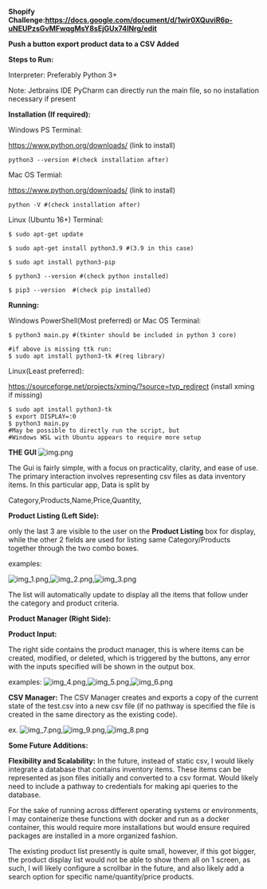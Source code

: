 **Shopify Challenge:https://docs.google.com/document/d/1wir0XQuviR6p-uNEUPzsGvMFwqgMsY8sEjGUx74lNrg/edit**

**Push a button export product data to a CSV Added**

**Steps to Run:**

Interpreter:
Preferably Python 3+ 

Note: Jetbrains IDE PyCharm can directly run the main file,
    so no installation necessary if present

**Installation (If required):**

Windows PS Terminal:

https://www.python.org/downloads/ (link to install)

    python3 --version #(check installation after)
    
Mac OS Termial:
    
https://www.python.org/downloads/ (link to install)

    python -V #(check installation after)    

Linux (Ubuntu 16+) Terminal:

    $ sudo apt-get update

    $ sudo apt-get install python3.9 #(3.9 in this case)

    $ sudo apt install python3-pip

    $ python3 --version #(check python installed)

    $ pip3 --version  #(check pip installed)

**Running:**

Windows PowerShell(Most preferred) or Mac OS Terminal:

    $ python3 main.py #(tkinter should be included in python 3 core)

    #if above is missing ttk run:
    $ sudo apt install python3-tk #(req library)
Linux(Least preferred): 

https://sourceforge.net/projects/xming/?source=typ_redirect 
(install xming if missing)

    $ sudo apt install python3-tk 
    $ export DISPLAY=:0
    $ python3 main.py
    #May be possible to directly run the script, but
    #Windows WSL with Ubuntu appears to require more setup
    
**THE GUI**
![img.png](img.png)

The Gui is fairly simple, with a focus on practicality, clarity, 
and ease of use. The primary interaction involves representing csv files as
data inventory items. In this particular app, Data is split by 

Category,Products,Name,Price,Quantity, 

**Product Listing (Left Side):**

only the last 3 are visible to the user on the **Product Listing** box for display, while the other 2
fields are used for listing same Category/Products together through the two combo boxes.

examples:

![img_1.png](img_1.png),![img_2.png](img_2.png),![img_3.png](img_3.png)

The list will automatically update to display all the items that follow under the category and product criteria.


**Product Manager (Right Side):**

**Product Input:**

The right side contains the product manager, this is where items can be created, modified, or deleted, which is 
triggered by the buttons, any error with the inputs specified will be shown in the output box.

examples:
![img_4.png](img_4.png),![img_5.png](img_5.png),![img_6.png](img_6.png)

**CSV Manager:**
The CSV Manager creates and exports a copy of the current state of the test.csv into a
new csv file (if no pathway is specified the file is created in the same directory as the existing code).

ex.
![img_7.png](img_7.png),![img_9.png](img_9.png),![img_8.png](img_8.png)

**Some Future Additions:**

**Flexibility and Scalability:**
In the future, instead of static csv, I would likely integrate a database that contains inventory items.
These items can be represented as json files initially and converted to a csv format. Would likely need to include a 
pathway to credentials for making api queries to the database.

For the sake of running across different operating systems or environments, I may containerize these functions with
docker and run as a docker container, this would require more installations but would ensure required packages are installed
in a more organized fashion.

The existing product list presently is quite small, however, if this got bigger, the product display list would not be able to show them all on 1 screen, as such,
I will likely configure a scrollbar in the future, and also likely add a search option for specific name/quantity/price products.

